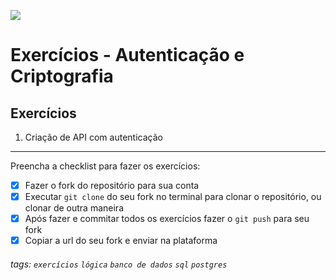 ![](https://i.imgur.com/xG74tOh.png)

# Exercícios - Autenticação e Criptografia

## Exercícios

1. Criação de API com autenticação

---

Preencha a checklist para fazer os exercícios:

- [X] Fazer o fork do repositório para sua conta
- [X] Executar `git clone` do seu fork no terminal para clonar o repositório, ou clonar de outra maneira
- [X] Após fazer e commitar todos os exercícios fazer o `git push` para seu fork
- [X] Copiar a url do seu fork e enviar na plataforma

###### tags: `exercícios` `lógica` `banco de dados` `sql` `postgres`
